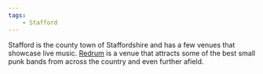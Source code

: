 ```yaml
---
tags:
    - Stafford
---
```

Stafford is the county town of Staffordshire and has a few venues that showcase
live music. [Redrum](/venues/redrum/) is a venue that attracts some of the best
small punk bands from across the country and even further afield.
